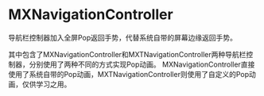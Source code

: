 # MXNavigationController
导航栏控制器加入全屏Pop返回手势，代替系统自带的屏幕边缘返回手势。

其中包含了MXNavigationController和MXTNavigationController两种导航栏控制器，分别使用了两种不同的方式实现Pop动画。
MXNavigationController直接使用了系统自带的Pop动画，MXTNavigationController则使用了自定义的Pop动画，仅供学习之用。
